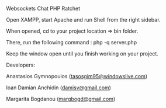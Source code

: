 Websockets Chat PHP Ratchet

Open XAMPP, start Apache and run Shell from the right sidebar.

When opened, cd to your project location ⇒ bin folder.

There, run the following command :
php -q server.php

Keep the window open until you finish working on your project.


Developers:

Anastasios Gymnopoulos (tasosgim95@windowslive.com)

Ioan Damian Anchidin (damisv@gmail.com)

Margarita Bogdanou (margbogd@gmail.com)
